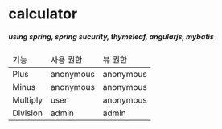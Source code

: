 # calculator
<h5>
using spring, spring sucurity, thymeleaf, angularjs, mybatis
</h5>

<table>
<thead>
<td>기능</td><td>사용 권한</td><td>뷰 권한</td>
</thead>
<tr>
<td>Plus</td>
<td>anonymous</td>
<td>anonymous</td>
</tr>
<tr>
<td>Minus</td>
<td>anonymous</td>
<td>anonymous</td>
</tr>
<tr>
<td>Multiply</td><td>user</td><td>anonymous</td>
</tr>
<tr>
<td>Division</td><td>admin</td><td>admin</td>
</tr>
<table>

